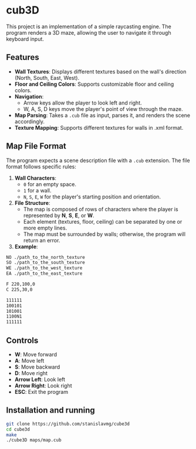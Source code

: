 # cub3D

This project is an implementation of a simple raycasting engine. The program renders a 3D maze, allowing the user to navigate it through keyboard input.

## Features

- **Wall Textures**: Displays different textures based on the wall's direction (North, South, East, West).
- **Floor and Ceiling Colors**: Supports customizable floor and ceiling colors.
- **Navigation**:
    - Arrow keys allow the player to look left and right.
    - W, A, S, D keys move the player's point of view through the maze.
- **Map Parsing**: Takes a `.cub` file as input, parses it, and renders the scene accordingly.
- **Texture Mapping**: Supports different textures for walls in .xml format.

## Map File Format

The program expects a scene description file with a `.cub` extension. The file format follows specific rules:

1. **Wall Characters**:
    - `0` for an empty space.
    - `1` for a wall.
    - `N`, `S`, `E`, `W` for the player's starting position and orientation.
2. **File Structure**:
    - The map is composed of rows of characters where the player is represented by **N**, **S**, **E**, or **W**.
    - Each element (textures, floor, ceiling) can be separated by one or more empty lines.
    - The map must be surrounded by walls; otherwise, the program will return an error.
3. **Example**:

```bash
NO ./path_to_the_north_texture
SO ./path_to_the_south_texture
WE ./path_to_the_west_texture
EA ./path_to_the_east_texture 

F 220,100,0 
C 225,30,0

111111
100101
101001
1100N1
111111
```

## Controls

- **W**: Move forward
- **A**: Move left
- **S**: Move backward
- **D**: Move right
- **Arrow Left**: Look left
- **Arrow Right**: Look right
- **ESC**: Exit the program

## Installation and running

```bash
git clone https://github.com/stanislavmg/cube3d
cd cube3d
make
./cube3D maps/map.cub
```
